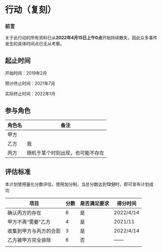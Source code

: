 # 行动（复刻）

### 前言
关于此行动的所有资料已从**2022年4月15日上午0点**开始持续散失，因此众多事件发生的具体时间点已无从考察。

## 起止时间
开始时间：2019年2月

预计终止时间：2021年7月

实际终止时间：2022年1月

## 参与角色

|角色名|备注|
|--|--|
|甲方||
|乙方|我|
|丙方|随机于某个时刻出现，也可能不存在|

## 评估标准

本计划使用量化分数评估，使用加分制，当总分数达到**12分**时，即可宣布计划成功

|项目|分数|是否满足要求|得分时间|
|-|-|-|-|
|确认丙方的存在|6|是|2022/4/14|
|甲方不再“需要”乙方|4|是|2021/11|
|收集到甲方与丙方的合影|3|是|2022/4/14|
|乙方被甲方完全排除|6|否|——|
|||||

